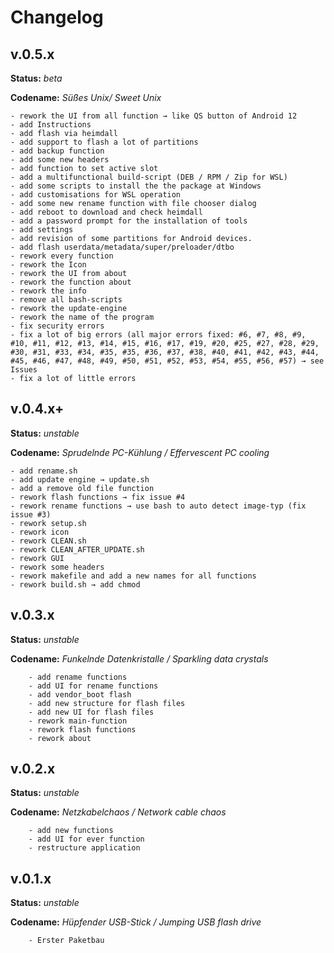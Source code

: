 # Changelog
## v.0.5.x
**Status:** *beta*

**Codename:** *Süßes Unix/ Sweet Unix*
```
- rework the UI from all function → like QS button of Android 12
- add Instructions
- add flash via heimdall
- add support to flash a lot of partitions
- add backup function
- add some new headers
- add function to set active slot
- add a multifunctional build-script (DEB / RPM / Zip for WSL)
- add some scripts to install the the package at Windows 
- add customisations for WSL operation
- add some new rename function with file chooser dialog
- add reboot to download and check heimdall
- add a password prompt for the installation of tools
- add settings
- add revision of some partitions for Android devices.
- add flash userdata/metadata/super/preloader/dtbo
- rework every function
- rework the Icon
- rework the UI from about 
- rework the function about
- rework the info
- remove all bash-scripts
- rework the update-engine
- rework the name of the program
- fix security errors
- fix a lot of big errors (all major errors fixed: #6, #7, #8, #9, #10, #11, #12, #13, #14, #15, #16, #17, #19, #20, #25, #27, #28, #29, #30, #31, #33, #34, #35, #35, #36, #37, #38, #40, #41, #42, #43, #44, #45, #46, #47, #48, #49, #50, #51, #52, #53, #54, #55, #56, #57) → see Issues
- fix a lot of little errors

```
##  v.0.4.x+
**Status:** *unstable*

**Codename:** *Sprudelnde PC-Kühlung / Effervescent PC cooling*

```
- add rename.sh
- add update engine → update.sh
- add a remove old file function
- rework flash functions → fix issue #4
- rework rename functions → use bash to auto detect image-typ (fix issue #3)
- rework setup.sh
- rework icon
- rework CLEAN.sh
- rework CLEAN_AFTER_UPDATE.sh
- rework GUI
- rework some headers
- rework makefile and add a new names for all functions
- rework build.sh → add chmod
```
## v.0.3.x
**Status:** *unstable*

**Codename:** *Funkelnde Datenkristalle / Sparkling data crystals*

```
	- add rename functions
	- add UI for rename functions
	- add vendor_boot flash
	- add new structure for flash files
	- add new UI for flash files
	- rework main-function
	- rework flash functions
	- rework about 
```


## v.0.2.x
**Status:** *unstable*

**Codename:** *Netzkabelchaos / Network cable chaos*
```
	- add new functions
	- add UI for ever function
	- restructure application
```

## v.0.1.x
**Status:** *unstable*

**Codename:** *Hüpfender USB-Stick / Jumping USB flash drive* 
```
	- Erster Paketbau
```
